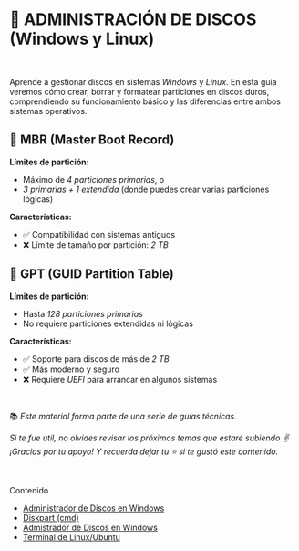 # 💽 ADMINISTRACIÓN DE DISCOS (Windows y Linux)
<br>

Aprende a gestionar discos en sistemas *Windows* y *Linux*. En esta guía veremos cómo crear, borrar y formatear particiones en discos duros, comprendiendo su funcionamiento básico y las diferencias entre ambos sistemas operativos.
 
## 📌 MBR (Master Boot Record)

**Límites de partición:**
- Máximo de *4 particiones primarias*, o  
- *3 primarias + 1 extendida* (donde puedes crear varias particiones lógicas)

**Características:**
- ✅ Compatibilidad con sistemas antiguos  
- ❌ Límite de tamaño por partición: *2 TB*


## 📌 GPT (GUID Partition Table)

**Límites de partición:**
- Hasta *128 particiones primarias*
- No requiere particiones extendidas ni lógicas

**Características:**
- ✅ Soporte para discos de más de *2 TB*  
- ✅ Más moderno y seguro  
- ❌ Requiere *UEFI* para arrancar en algunos sistemas


<br>

📚 *Este material forma parte de una serie de guías técnicas.*

*Si te fue útil, no olvides revisar los próximos temas que estaré subiendo ✌️*  
*¡Gracias por tu apoyo! Y recuerda dejar tu ⭐ si te gustó este contenido.*



<br>

Contenido 
- [Administrador de Discos en Windows](./disk_w/README.md)
- [Diskpart (cmd)](./diskpart_cmd/README.md)
- [Admistrador de Discos en Windows](./disk_unix/README.md)
- [Terminal de Linux/Ubuntu](./cmd.unix/README.md)
